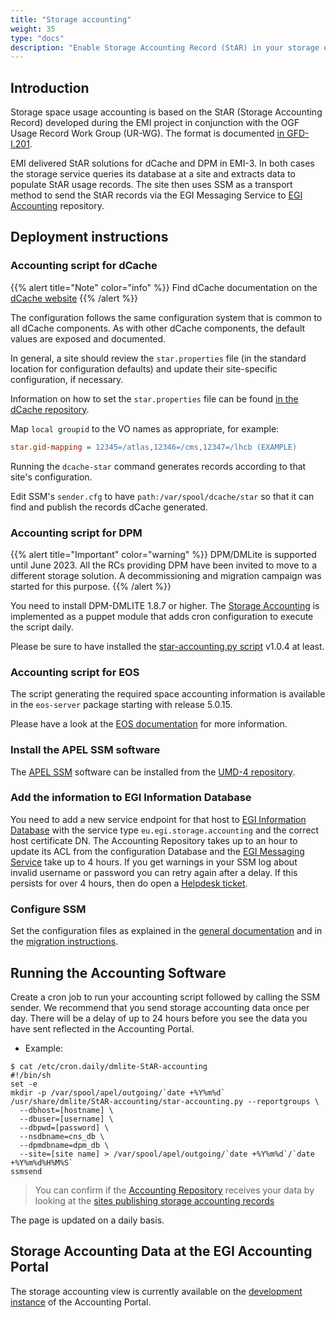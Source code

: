 ```yaml
---
title: "Storage accounting"
weight: 35
type: "docs"
description: "Enable Storage Accounting Record (StAR) in your storage element"
---
```


## Introduction

Storage space usage accounting is based on the StAR (Storage Accounting Record)
developed during the EMI project in conjunction with the OGF Usage Record Work
Group (UR-WG). The format is documented
[in GFD-I.201](http://cds.cern.ch/record/1452920/files/GFD.201.pdf).

EMI delivered StAR solutions for dCache and DPM in EMI-3. In both cases the
storage service queries its database at a site and extracts data to populate
StAR usage records. The site then uses SSM as a transport method to send the
StAR records via the EGI Messaging Service to
[EGI Accounting](../../../internal/accounting) repository.

## Deployment instructions

### Accounting script for dCache

{{% alert title="Note" color="info" %}} Find dCache documentation on the
[dCache website](https://www.dcache.org/documentation/)
{{% /alert %}}

The configuration follows the same configuration system that is common to all
dCache components. As with other dCache components, the default values are
exposed and documented.

In general, a site should review the `star.properties` file (in the standard
location for configuration defaults) and update their site-specific
configuration, if necessary.

Information on how to set the `star.properties` file can be found
[in the dCache repository](https://github.com/dCache/dcache/blob/master/skel/share/defaults/star.properties).

Map `local groupid` to the VO names as appropriate, for example:

```ini
star.gid-mapping = 12345=/atlas,12346=/cms,12347=/lhcb (EXAMPLE)
```

Running the `dcache-star` command generates records according to that site's
configuration.

Edit SSM's `sender.cfg` to have `path:/var/spool/dcache/star` so that it can
find and publish the records dCache generated.

### Accounting script for DPM

{{% alert title="Important" color="warning" %}} DPM/DMLite is supported until
June 2023. All the RCs providing DPM have been invited to move to a different
storage solution. A decommissioning and migration campaign was started for this
purpose. {{% /alert %}}

You need to install DPM-DMLITE 1.8.7 or higher. The
[Storage Accounting](https://twiki.cern.ch/twiki/bin/view/DPM/DpmSetupPuppetInstallation#DPM_Accounting)
is implemented as a puppet module that adds cron configuration to execute the
script daily.

Please be sure to have installed the
[star-accounting.py script](https://gitlab.cern.ch/lcgdm/dmlite/-/blob/master/scripts/StAR-accounting/star-accounting.py)
v1.0.4 at least.

### Accounting script for EOS

The script generating the required space accounting information is available in
the `eos-server` package starting with release 5.0.15.

Please have a look at the
[EOS documentation](https://eos-docs.web.cern.ch/configuration/egi.html#storage-accounting)
for more information.

### Install the APEL SSM software

The [APEL SSM](https://github.com/apel/ssm) software can be installed from the
[UMD-4 repository](https://repository.egi.eu/).

### Add the information to EGI Information Database

You need to add a new service endpoint for that host to
[EGI Information Database](https://goc.egi.eu/) with the service type
`eu.egi.storage.accounting` and the correct host certificate DN. The Accounting
Repository takes up to an hour to update its ACL from the configuration Database
and the [EGI Messaging Service](../../../internal/messaging/) take up to 4
hours. If you get warnings in your SSM log about invalid username or password
you can retry again after a delay. If this persists for over 4 hours, then do
open a [Helpdesk ticket](https://ggus.eu/).

### Configure SSM

Set the configuration files as explained in the
[general documentation](https://github.com/apel/ssm#sender-sending-via-the-argo-messaging-service-ams)
and in the
[migration instructions](https://github.com/apel/ssm/blob/dev/migrating_to_ams.md#sender).

## Running the Accounting Software

Create a cron job to run your accounting script followed by calling the SSM
sender. We recommend that you send storage accounting data once per day. There
will be a delay of up to 24 hours before you see the data you have sent
reflected in the Accounting Portal.

- Example:

```shell
$ cat /etc/cron.daily/dmlite-StAR-accounting
#!/bin/sh
set -e
mkdir -p /var/spool/apel/outgoing/`date +%Y%m%d`
/usr/share/dmlite/StAR-accounting/star-accounting.py --reportgroups \
  --dbhost=[hostname] \
  --dbuser=[username] \
  --dbpwd=[password] \
  --nsdbname=cns_db \
  --dpmdbname=dpm_db \
  --site=[site name] > /var/spool/apel/outgoing/`date +%Y%m%d`/`date +%Y%m%d%H%M%S`
ssmsend
```

> You can confirm if the [Accounting Repository](../../../internal/accounting/)
> receives your data by looking at the
> [sites publishing storage accounting records](http://goc-accounting.grid-support.ac.uk/storagetest/storagesitesystems.html)

The page is updated on a daily basis.

## Storage Accounting Data at the EGI Accounting Portal

The storage accounting view is currently available on the
[development instance](http://accounting-devel.egi.eu/storage.php) of the
Accounting Portal.

